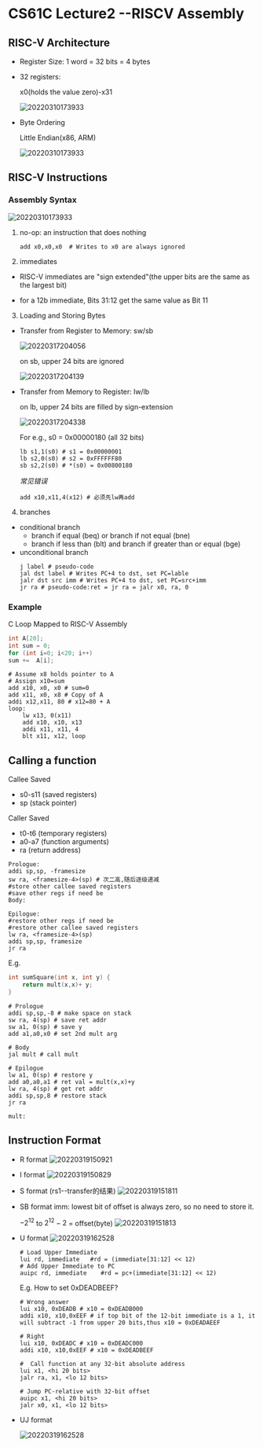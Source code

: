 # CS61C Lecture2 --RISCV Assembly

## RISC-V Architecture
- Register Size: 1 word = 32 bits = 4 bytes

- 32 registers:

    x0(holds the value zero)-x31

    ![20220310173933](https://raw.githubusercontent.com/zxc2012/image/main/20220317214717.png)

- Byte Ordering 

    Little Endian(x86, ARM)

    ![20220310173933](https://raw.githubusercontent.com/zxc2012/image/main/20220316203925.png)

## RISC-V Instructions

### Assembly Syntax

![20220310173933](https://raw.githubusercontent.com/zxc2012/image/main/20220316201927.png)

1. no-op: an instruction that does nothing

    ```armasm
    add x0,x0,x0  # Writes to x0 are always ignored
    ```

2. immediates

- RISC-V immediates are "sign extended"(the upper bits are the same as the largest bit)

- for a 12b immediate, Bits 31:12 get the same value as Bit 11

3. Loading and Storing Bytes

- Transfer from Register to Memory: sw/sb

    ![20220317204056](https://raw.githubusercontent.com/zxc2012/image/main/20220317204056.png)
    
    on sb, upper 24 bits are ignored

    ![20220317204139](https://raw.githubusercontent.com/zxc2012/image/main/20220317204139.png)

- Transfer from Memory to Register: lw/lb

    on lb, upper 24 bits are filled by sign-extension

    ![20220317204338](https://raw.githubusercontent.com/zxc2012/image/main/20220317204338.png)

    For e.g.,  s0 = 0x00000180 (all 32 bits)

    ```armasm
    lb s1,1(s0) # s1 = 0x00000001
    lb s2,0(s0) # s2 = 0xFFFFFF80
    sb s2,2(s0) # *(s0) = 0x00800180
    ```

    *常见错误*
    ```armasm
    add x10,x11,4(x12) # 必须先lw再add
    ```
4. branches
- conditional branch
    - branch if equal (beq) or branch if not equal (bne)
    - branch if less than (blt) and branch if greater than or equal (bge)
- unconditional branch
    ```armasm
    j label # pseudo-code 
    jal dst label # Writes PC+4 to dst, set PC=lable
    jalr dst src imm # Writes PC+4 to dst, set PC=src+imm
    jr ra # pseudo-code:ret = jr ra = jalr x0, ra, 0
    ```

### Example 

C Loop Mapped to RISC-V Assembly
```c
int A[20];
int sum = 0;
for (int i=0; i<20; i++)
sum +=  A[i];
```

```armasm
# Assume x8 holds pointer to A
# Assign x10=sum
add x10, x0, x0 # sum=0
add x11, x0, x8 # Copy of A
addi x12,x11, 80 # x12=80 + A
loop:
    lw x13, 0(x11)
    add x10, x10, x13
    addi x11, x11, 4
    blt x11, x12, loop
```

## Calling a function

Callee Saved
- s0-s11 (saved registers)
- sp (stack	pointer)

Caller Saved
- t0-t6 (temporary registers)
- a0-a7 (function arguments)
- ra (return address)

```armasm
Prologue:
addi sp,sp, -framesize
sw ra, <framesize-4>(sp) # 次二高,随后逐级递减
#store other callee saved registers
#save other regs if need be
Body:

Epilogue:
#restore other regs if need be
#restore other callee saved registers
lw ra, <framesize-4>(sp)
addi sp,sp, framesize
jr ra
```

E.g.
```c
int sumSquare(int x, int y) {
    return mult(x,x)+ y; 
}
```

```armasm
# Prologue
addi sp,sp,-8 # make space on stack
sw ra, 4(sp) # save ret addr
sw a1, 0(sp) # save y
add a1,a0,x0 # set 2nd mult arg

# Body
jal mult # call mult

# Epilogue
lw a1, 0(sp) # restore y
add a0,a0,a1 # ret val = mult(x,x)+y
lw ra, 4(sp) # get ret addr
addi sp,sp,8 # restore stack
jr ra

mult: 
```

## Instruction Format

- R format
    ![20220319150921](https://raw.githubusercontent.com/zxc2012/image/main/20220319150921.png)

- I format
    ![20220319150829](https://raw.githubusercontent.com/zxc2012/image/main/20220319150829.png)

- S format (rs1--transfer的结果)
    ![20220319151811](https://raw.githubusercontent.com/zxc2012/image/main/20220319151811.png)

- SB format
    imm: lowest bit of offset is always zero, so no need to store it.
    
    $-2^{12}$ to $2^{12}-2$ = offset(byte)
    ![20220319151813](https://raw.githubusercontent.com/zxc2012/image/main/20220319152721.png)

- U format
    ![20220319162528](https://raw.githubusercontent.com/zxc2012/image/main/20220319162528.png)

    ```armasm
    # Load Upper Immediate
    lui rd, immediate   #rd = (immediate[31:12] << 12)
    # Add Upper Immediate to PC
    auipc rd, immediate    #rd = pc+(immediate[31:12] << 12)
    ```

    E.g. How to set 0xDEADBEEF?

    ```armasm
    # Wrong answer
    lui x10, 0xDEADB # x10 = 0xDEADB000
    addi x10, x10,0xEEF # if top bit of the 12-bit immediate is a 1, it will subtract -1 from upper 20 bits,thus x10 = 0xDEADAEEF
    
    # Right
    lui x10, 0xDEADC # x10 = 0xDEADC000
    addi x10, x10,0xEEF # x10 = 0xDEADBEEF

    #  Call function at any 32-bit absolute address
    lui x1, <hi 20 bits>
    jalr ra, x1, <lo 12 bits>

    # Jump PC-relative with 32-bit offset
    auipc x1, <hi 20 bits>
    jalr x0, x1, <lo 12 bits>
    ```

- UJ format

    ![20220319162528](https://raw.githubusercontent.com/zxc2012/image/main/20220319164352.png)